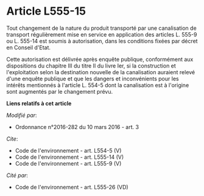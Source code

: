 # Article L555-15

Tout changement de la nature du produit transporté par une canalisation de transport régulièrement mise en service en
application des articles L. 555-9 ou L. 555-14 est soumis à autorisation, dans les conditions fixées par décret en Conseil
d'Etat. 

Cette autorisation est délivrée après enquête publique, conformément aux dispositions du chapitre III du titre II du livre
Ier, si la construction et l'exploitation selon la destination nouvelle de la canalisation auraient relevé d'une enquête
publique et que les dangers et inconvénients pour les intérêts mentionnés à l'article L. 554-5 dont la canalisation est à
l'origine sont augmentés par le changement prévu.

**Liens relatifs à cet article**

_Modifié par_:

  - Ordonnance n°2016-282 du 10 mars 2016 - art. 3

_Cite_:

  - Code de l'environnement - art. L554-5 (V)
  - Code de l'environnement - art. L555-14 (V)
  - Code de l'environnement - art. L555-9 (V)

_Cité par_:

  - Code de l'environnement - art. L555-26 (VD)
